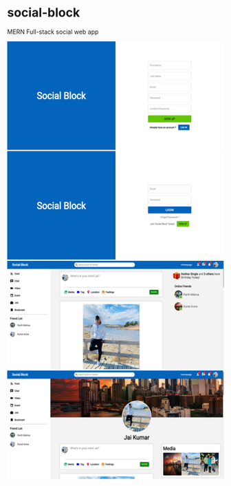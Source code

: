 # social-block
MERN Full-stack social web app

![image](socialapp_UI/signup1.jpg?raw=true "SIGN UP")
![image](socialapp_UI/login.png?raw=true "LOG IN")
![image](socialapp_UI/home.png?raw=true "HOME")
![image](socialapp_UI/profile.png?raw=true "PROFILE")
